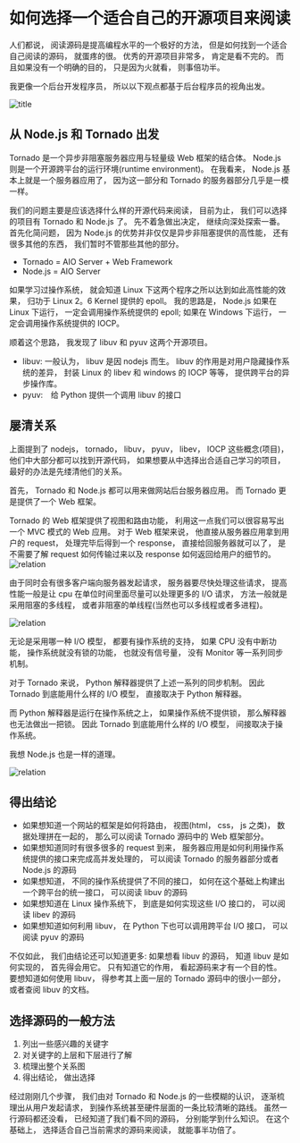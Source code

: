 # 如何选择一个适合自己的开源项目来阅读

人们都说， 阅读源码是提高编程水平的一个极好的方法， 但是如何找到一个适合自己阅读的源码， 就蛋疼的很。 优秀的开源项目非常多， 肯定是看不完的。 而且如果没有一个明确的目的， 只是因为火就看， 则事倍功半。

我更像一个后台开发程序员， 所以以下观点都基于后台程序员的视角出发。

![title](https://dn-linuxcn.qbox.me/data/attachment/album/201509/09/000836x7ea2f7bef8hwaei.jpg)

## 从 Node.js 和 Tornado 出发

Tornado 是一个异步非阻塞服务器应用与轻量级 Web 框架的结合体。 Node.js 则是一个开源跨平台的运行环境(runtime environment)。 在我看来， Node.js 基本上就是一个服务器应用了， 因为这一部分和 Tornado 的服务器部分几乎是一模一样。

我们的问题主要是应该选择什么样的开源代码来阅读， 目前为止， 我们可以选择的项目有 Tornado 和 Node.js 了。 先不着急做出决定， 继续向深处探索一番。 首先化简问题， 因为 Node.js 的优势并非仅仅是异步非阻塞提供的高性能， 还有很多其他的东西， 我们暂时不管那些其他的部分。

- Tornado = AIO Server + Web Framework
- Node.js = AIO Server

如果学习过操作系统， 就会知道 Linux 下这两个程序之所以达到如此高性能的效果， 归功于 Linux 2。6 Kernel 提供的 epoll。 我的思路是， Node.js 如果在 Linux 下运行， 一定会调用操作系统提供的 epoll; 如果在 Windows 下运行， 一定会调用操作系统提供的 IOCP。

顺着这个思路， 我发现了 libuv 和 pyuv 这两个开源项目。

- libuv: 一般认为， libuv 是因 nodejs 而生。 libuv 的作用是对用户隐藏操作系统的差异， 封装 Linux 的 libev 和 windows 的 IOCP 等等， 提供跨平台的异步操作库。
- pyuv:　给 Python 提供一个调用 libuv 的接口

## 屡清关系

上面提到了 nodejs， tornado， libuv， pyuv， libev， IOCP 这些概念(项目)， 他们中大部分都可以找到开源代码， 如果想要从中选择出合适自己学习的项目， 最好的办法是先缕清他们的关系。

首先， Tornado 和 Node.js 都可以用来做网站后台服务器应用。 而 Tornado 更是提供了一个 Web 框架。

Tornado 的 Web 框架提供了视图和路由功能， 利用这一点我们可以很容易写出一个 MVC 模式的 Web 应用。 对于 Web 框架来说， 他直接从服务器应用拿到用户的 request， 处理完毕后得到一个 response， 直接给回服务器就可以了， 是不需要了解 request 如何传输过来以及 response 如何返回给用户的细节的。
![relation](https://dn-linuxcn.qbox.me/data/attachment/album/201509/09/000841bn49yqnsuy494zyq.png)

由于同时会有很多客户端向服务器发起请求， 服务器要尽快处理这些请求， 提高性能一般是让 cpu 在单位时间里面尽量可以处理更多的 I/O 请求， 方法一般就是采用阻塞的多线程， 或者非阻塞的单线程(当然也可以多线程或者多进程)。

![relation](https://dn-linuxcn.qbox.me/data/attachment/album/201509/09/000845mzd4eo60xoa01dno.png)

无论是采用哪一种 I/O 模型， 都要有操作系统的支持， 如果 CPU 没有中断功能， 操作系统就没有锁的功能， 也就没有信号量， 没有 Monitor 等一系列同步机制。

对于 Tornado 来说， Python 解释器提供了上述一系列的同步机制。 因此 Tornado 到底能用什么样的 I/O 模型， 直接取决于 Python 解释器。

而 Python 解释器是运行在操作系统之上， 如果操作系统不提供锁， 那么解释器也无法做出一把锁。 因此 Tornado 到底能用什么样的 I/O 模型， 间接取决于操作系统。

我想 Node.js 也是一样的道理。

![relation](https://dn-linuxcn.qbox.me/data/attachment/album/201509/09/000850ttj3j5tlz35b33xt.png)

## 得出结论

- 如果想知道一个网站的框架是如何将路由， 视图(html， css， js 之类)， 数据处理拼在一起的， 那么可以阅读 Tornado 源码中的 Web 框架部分。
- 如果想知道同时有很多很多的 request 到来， 服务器应用是如何利用操作系统提供的接口来完成高并发处理的， 可以阅读 Tornado 的服务器部分或者 Node.js 的源码
- 如果想知道， 不同的操作系统提供了不同的接口， 如何在这个基础上构建出一个跨平台的统一接口， 可以阅读 libuv 的源码
- 如果想知道在 Linux 操作系统下， 到底是如何实现这些 I/O 接口的， 可以阅读 libev 的源码
- 如果想知道如何利用 libuv， 在 Python 下也可以调用跨平台 I/O 接口， 可以阅读 pyuv 的源码

不仅如此， 我们由结论还可以知道更多: 如果想看 libuv 的源码， 知道 libuv 是如何实现的， 首先得会用它。 只有知道它的作用， 看起源码来才有一个目的性。 要想知道如何使用 libuv， 得参考其上面一层的 Tornado 源码中的很小一部分， 或者查阅 libuv 的文档。

## 选择源码的一般方法

1. 列出一些感兴趣的关键字
2. 对关键字的上层和下层进行了解
3. 梳理出整个关系图
4. 得出结论， 做出选择

经过刚刚几个步骤， 我们由对 Tornado 和 Node.js 的一些模糊的认识， 逐渐梳理出从用户发起请求， 到操作系统甚至硬件层面的一条比较清晰的路线。 虽然一行源码都还没看， 已经知道了我们看不同的源码， 分别能学到什么知识。 在这个基础上， 选择适合自己当前需求的源码来阅读， 就能事半功倍了。
